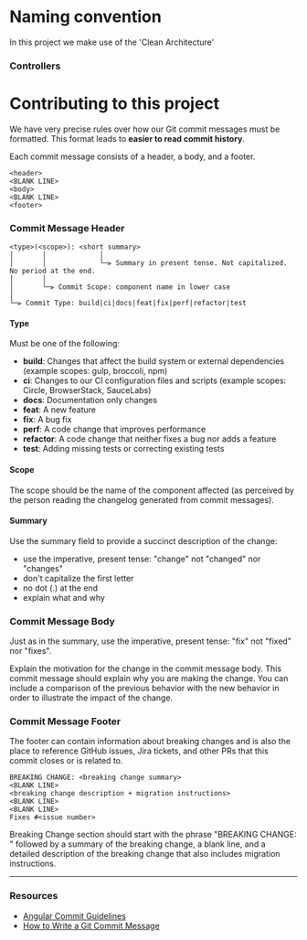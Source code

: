 # Naming convention
In this project we make use of the 'Clean Architecture'

### Controllers

# Contributing to this project

We have very precise rules over how our Git commit messages must be formatted. This format leads to **easier to read
commit history**.

Each commit message consists of a header, a body, and a footer.

```git
<header>
<BLANK LINE>
<body>
<BLANK LINE>
<footer>
```

### Commit Message Header

```
<type>(<scope>): <short summary>
│       │             │
│       │             └─⫸ Summary in present tense. Not capitalized. No period at the end.
│       │
│       └─⫸ Commit Scope: component name in lower case
│
└─⫸ Commit Type: build|ci|docs|feat|fix|perf|refactor|test
```

#### Type

Must be one of the following:

- **build**: Changes that affect the build system or external dependencies (example scopes: gulp, broccoli, npm)
- **ci**: Changes to our CI configuration files and scripts (example scopes: Circle, BrowserStack, SauceLabs)
- **docs**: Documentation only changes
- **feat**: A new feature
- **fix**: A bug fix
- **perf**: A code change that improves performance
- **refactor**: A code change that neither fixes a bug nor adds a feature
- **test**: Adding missing tests or correcting existing tests

#### Scope 
The scope should be the name of the component affected (as perceived by the person reading the changelog
generated from commit messages).

#### Summary

Use the summary field to provide a succinct description of the change:

- use the imperative, present tense: "change" not "changed" nor "changes"
- don't capitalize the first letter
- no dot (.) at the end
- explain what and why

### Commit Message Body

Just as in the summary, use the imperative, present tense: "fix" not "fixed" nor "fixes".

Explain the motivation for the change in the commit message body. This commit message should explain why you are making
the change. You can include a comparison of the previous behavior with the new behavior in order to illustrate the
impact of the change.

### Commit Message Footer

The footer can contain information about breaking changes and is also the place to reference GitHub issues, Jira
tickets, and other PRs that this commit closes or is related to.

```
BREAKING CHANGE: <breaking change summary>
<BLANK LINE>
<breaking change description + migration instructions>
<BLANK LINE>
<BLANK LINE>
Fixes #<issue number>
```

Breaking Change section should start with the phrase "BREAKING CHANGE: " followed by a summary of the breaking change, a
blank line, and a detailed description of the breaking change that also includes migration instructions.

---

### Resources

- [Angular Commit Guidelines](https://github.com/angular/angular/blob/master/CONTRIBUTING.md)
- [How to Write a Git Commit Message](https://chris.beams.io/posts/git-commit/)
